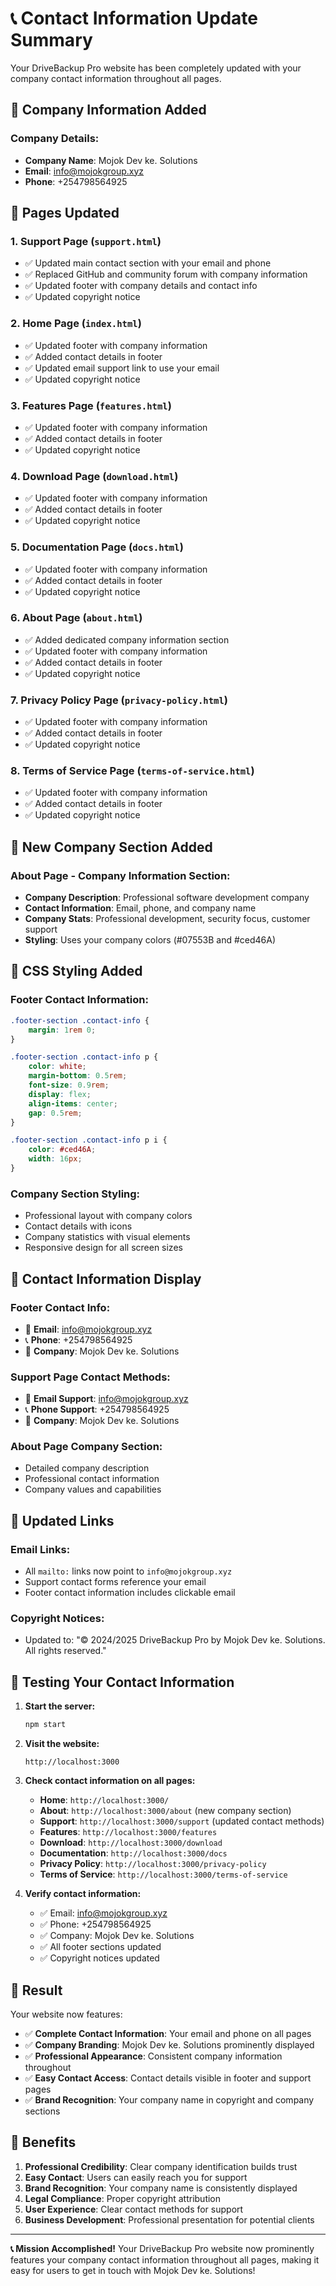 # 📞 Contact Information Update Summary

Your DriveBackup Pro website has been completely updated with your company contact information throughout all pages.

## 🏢 Company Information Added

### **Company Details:**
- **Company Name**: Mojok Dev ke. Solutions
- **Email**: info@mojokgroup.xyz
- **Phone**: +254798564925

## 📄 Pages Updated

### 1. **Support Page (`support.html`)**
- ✅ Updated main contact section with your email and phone
- ✅ Replaced GitHub and community forum with company information
- ✅ Updated footer with company details and contact info
- ✅ Updated copyright notice

### 2. **Home Page (`index.html`)**
- ✅ Updated footer with company information
- ✅ Added contact details in footer
- ✅ Updated email support link to use your email
- ✅ Updated copyright notice

### 3. **Features Page (`features.html`)**
- ✅ Updated footer with company information
- ✅ Added contact details in footer
- ✅ Updated copyright notice

### 4. **Download Page (`download.html`)**
- ✅ Updated footer with company information
- ✅ Added contact details in footer
- ✅ Updated copyright notice

### 5. **Documentation Page (`docs.html`)**
- ✅ Updated footer with company information
- ✅ Added contact details in footer
- ✅ Updated copyright notice

### 6. **About Page (`about.html`)**
- ✅ Added dedicated company information section
- ✅ Updated footer with company information
- ✅ Added contact details in footer
- ✅ Updated copyright notice

### 7. **Privacy Policy Page (`privacy-policy.html`)**
- ✅ Updated footer with company information
- ✅ Added contact details in footer
- ✅ Updated copyright notice

### 8. **Terms of Service Page (`terms-of-service.html`)**
- ✅ Updated footer with company information
- ✅ Added contact details in footer
- ✅ Updated copyright notice

## 🎨 New Company Section Added

### **About Page - Company Information Section:**
- **Company Description**: Professional software development company
- **Contact Information**: Email, phone, and company name
- **Company Stats**: Professional development, security focus, customer support
- **Styling**: Uses your company colors (#07553B and #ced46A)

## 🎨 CSS Styling Added

### **Footer Contact Information:**
```css
.footer-section .contact-info {
    margin: 1rem 0;
}

.footer-section .contact-info p {
    color: white;
    margin-bottom: 0.5rem;
    font-size: 0.9rem;
    display: flex;
    align-items: center;
    gap: 0.5rem;
}

.footer-section .contact-info p i {
    color: #ced46A;
    width: 16px;
}
```

### **Company Section Styling:**
- Professional layout with company colors
- Contact details with icons
- Company statistics with visual elements
- Responsive design for all screen sizes

## 📱 Contact Information Display

### **Footer Contact Info:**
- 📧 **Email**: info@mojokgroup.xyz
- 📞 **Phone**: +254798564925
- 🏢 **Company**: Mojok Dev ke. Solutions

### **Support Page Contact Methods:**
- 📧 **Email Support**: info@mojokgroup.xyz
- 📞 **Phone Support**: +254798564925
- 🏢 **Company**: Mojok Dev ke. Solutions

### **About Page Company Section:**
- Detailed company description
- Professional contact information
- Company values and capabilities

## 🔗 Updated Links

### **Email Links:**
- All `mailto:` links now point to `info@mojokgroup.xyz`
- Support contact forms reference your email
- Footer contact information includes clickable email

### **Copyright Notices:**
- Updated to: "© 2024/2025 DriveBackup Pro by Mojok Dev ke. Solutions. All rights reserved."

## 🧪 Testing Your Contact Information

1. **Start the server:**
   ```bash
   npm start
   ```

2. **Visit the website:**
   ```
   http://localhost:3000
   ```

3. **Check contact information on all pages:**
   - **Home**: `http://localhost:3000/`
   - **About**: `http://localhost:3000/about` (new company section)
   - **Support**: `http://localhost:3000/support` (updated contact methods)
   - **Features**: `http://localhost:3000/features`
   - **Download**: `http://localhost:3000/download`
   - **Documentation**: `http://localhost:3000/docs`
   - **Privacy Policy**: `http://localhost:3000/privacy-policy`
   - **Terms of Service**: `http://localhost:3000/terms-of-service`

4. **Verify contact information:**
   - ✅ Email: info@mojokgroup.xyz
   - ✅ Phone: +254798564925
   - ✅ Company: Mojok Dev ke. Solutions
   - ✅ All footer sections updated
   - ✅ Copyright notices updated

## 🎉 Result

Your website now features:
- ✅ **Complete Contact Information**: Your email and phone on all pages
- ✅ **Company Branding**: Mojok Dev ke. Solutions prominently displayed
- ✅ **Professional Appearance**: Consistent company information throughout
- ✅ **Easy Contact Access**: Contact details visible in footer and support pages
- ✅ **Brand Recognition**: Your company name in copyright and company sections

## 🌟 Benefits

1. **Professional Credibility**: Clear company identification builds trust
2. **Easy Contact**: Users can easily reach you for support
3. **Brand Recognition**: Your company name is consistently displayed
4. **Legal Compliance**: Proper copyright attribution
5. **User Experience**: Clear contact methods for support
6. **Business Development**: Professional presentation for potential clients

---

**📞 Mission Accomplished!** Your DriveBackup Pro website now prominently features your company contact information throughout all pages, making it easy for users to get in touch with Mojok Dev ke. Solutions!

